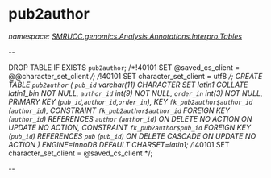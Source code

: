 ﻿# pub2author
_namespace: [SMRUCC.genomics.Analysis.Annotations.Interpro.Tables](./index.md)_

--
 
 DROP TABLE IF EXISTS `pub2author`;
 /*!40101 SET @saved_cs_client = @@character_set_client */;
 /*!40101 SET character_set_client = utf8 */;
 CREATE TABLE `pub2author` (
 `pub_id` varchar(11) CHARACTER SET latin1 COLLATE latin1_bin NOT NULL,
 `author_id` int(9) NOT NULL,
 `order_in` int(3) NOT NULL,
 PRIMARY KEY (`pub_id`,`author_id`,`order_in`),
 KEY `fk_pub2author$author_id` (`author_id`),
 CONSTRAINT `fk_pub2author$author_id` FOREIGN KEY (`author_id`) REFERENCES `author` (`author_id`) ON DELETE NO ACTION ON UPDATE NO ACTION,
 CONSTRAINT `fk_pub2author$pub_id` FOREIGN KEY (`pub_id`) REFERENCES `pub` (`pub_id`) ON DELETE CASCADE ON UPDATE NO ACTION
 ) ENGINE=InnoDB DEFAULT CHARSET=latin1;
 /*!40101 SET character_set_client = @saved_cs_client */;
 
 --




